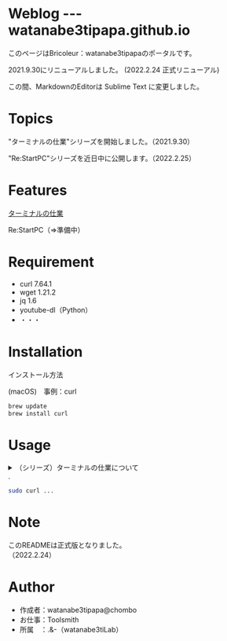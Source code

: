 # Weblog --- watanabe3tipapa.github.io
 
このページはBricoleur：watanabe3tipapaのポータルです。

2021.9.30にリニューアルしました。 (2022.2.24 正式リニューアル)

 
この間、MarkdownのEditorは Sublime Text に変更しました。

# Topics

"ターミナルの仕業"シリーズを開始しました。（2021.9.30）  

"Re:StartPC"シリーズを近日中に公開します。（2022.2.25）  


# Features
 
[ターミナルの仕業](HowtoexecutefromTerminal.md)  

Re:StartPC（=>準備中）
# Requirement
 
* curl 7.64.1
* wget 1.21.2
* jq 1.6
* youtube-dl（Python）
* ・・・
 
# Installation
 
インストール方法  
 
(macOS)　事例：curl
```bash
brew update
brew install curl
```
 
# Usage

<details><summary>（シリーズ）ターミナルの仕業について</summary>

001回はとりあえずターミナルで何かをやってみたい人向けの紹介となっていますので悪しからず。  

002回はちょいと長めのコマンドです。  

003回は、いまさらですが、MP3生成という内容になっています。  


</details> .   




 
```bash
sudo curl ...
```
 
# Note
 
このREADMEは正式版となりました。  
（2022.2.24）
 
# Author
 
* 作成者：watanabe3tipapa@chombo
* お仕事：Toolsmith
* 所属　：.&-（watanabe3tiLab）  
